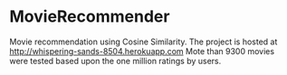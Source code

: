 MovieRecommender
================

Movie recommendation using Cosine Similarity. The project is hosted at http://whispering-sands-8504.herokuapp.com 
Mote than 9300 movies were tested based upon the one million ratings by users.
